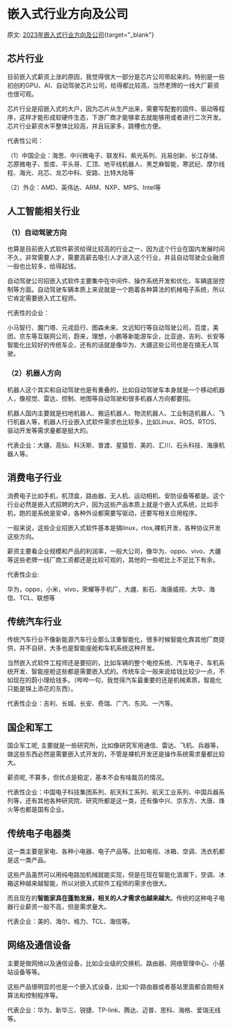 # 嵌入式行业方向及公司

原文: [2023年嵌入式行业方向及公司](https://mp.weixin.qq.com/s/opMvWypdLfehqU00xwCofw){target="_blank"}

## 芯片行业

目前嵌入式薪资上涨的原因，我觉得很大一部分是芯片公司带起来的。特别是一些初创的GPU、AI、自动驾驶芯片公司，给得都比较高，当然老牌的一线大厂薪资也很可观。

芯片行业是招嵌入式的大户，因为芯片从生产出来，需要写配套的固件、驱动等程序，这样才能形成软硬件生态，下游厂商才能够拿去就能够用或者进行二次开发。芯片行业薪资水平整体比较高，并且玩家多，跳槽也方便。

代表性公司：

（1）中国企业：海思、中兴微电子、联发科、紫光系列、兆易创新、长江存储、芯原微电子、哲库、平头哥、汇顶、地平线机器人、黑芝麻智能，寒武纪、摩尔线程、海光、兆芯、龙芯中科、安路、比特大陆等

（2）外企：AMD、英伟达、ARM、NXP、MPS、Intel等

## 人工智能相关行业

### （1）自动驾驶方向

也算是目前嵌入式软件薪资给得比较高的行业之一，因为这个行业在国内发展时间不久，非常需要人才，需要高薪去吸引人才进入这个行业，并且自动驾驶企业融资一般也比较多，给得起钱。

自动驾驶公司招嵌入式软件主要集中在中间件、操作系统开发和优化、车辆底层控制等方面。自动驾驶车辆本质上来说就是一个跑着各种算法的机械电子系统，所以它肯定需要嵌入式工程师。

代表性的企业：

小马智行、魔门塔、元戎启行、图森未来、文远知行等自动驾驶公司，百度，美团，京东等互联网公司，蔚来，理想，小鹏等新能源车企，比亚迪，吉利、长安等智能化比较好的传统车企，还有的话就是像华为、大疆这些公司也是在搞无人驾驶。

### （2）机器人方向

机器人这个其实和自动驾驶也是有重叠的，比如自动驾驶车本身就是一个移动机器人，像视觉、雷达、控制、地图等自动驾驶和很多机器人方向都要招。

机器人国内主要就是扫地机器人、搬运机器人、物流机器人、工业制造机器人、飞行机器人等，机器人行业嵌入式软件需求也比较多，比如Linux、ROS、RTOS、驱动开发等需求量都是挺大的。

代表企业：大疆、高仙、科沃斯、普渡、星猿哲、美的、汇川、石头科技、海康机器人等。

## 消费电子行业

消费电子比如手机，机顶盒，路由器，无人机、运动相机、安防设备等都是。这个行业必然是嵌入式招聘的大户，因为这些产品本质上就是个嵌入式系统，比如手机，跑的是系统是安卓，各种外设都需要写驱动，还要写相关应用程序。

一般来说，这些企业招嵌入式软件基本是搞linux，rtos,裸机开发，各种协议开发这些方向。

薪资主要看企业规模和产品的利润率，一般大公司，像华为、oppo、vivo、大疆等这些老牌一线厂商工资都还是比较可观的，其他的一些呢比上不足比下有余。

代表性企业:

华为，oppo，小米，vivo，荣耀等手机厂，大疆、影石、海康威视、大华、海信、TCL、联想等

## 传统汽车行业

传统汽车行业不像新能源汽车行业那么注重智能化，很多时候智能化靠其他厂商提供，并不自研，大多也是智能座舱和车机系统这种开发。

当然嵌入式软件工程师还是要招的，比如车辆的整个电控系统、汽车电子、车机系统开发、智能座舱这些都是需要嵌入式的。传统车企一般来说给钱比较少一点，不如现在的蔚小理给钱多。（哔哔一句，我觉得汽车最重要的还是机械素质，智能化只能是锦上添花的东西）。

代表性企业：吉利、长城、长安、奇瑞、广汽、东风、一汽等。

## 国企和军工

国企军工呢, 主要就是一些研究所，比如像研究军用通信、雷达、飞机、兵器等，做这些东西必然是需要嵌入式开发的，不管是裸机开发还是操作系统需求量都比较大。

薪资呢, 不算多，但优点是稳定，基本不会有啥裁员的情况。

代表性企业：中国电子科技集团系列、航天科工系列、航天工业系列、中国兵器系列等，还有其他各种研究院、研究所都是这一类，还有像中兴、京东方、大唐、烽火等也都是国有企业。

## 传统电子电器类

这一类主要是家电、各种小电器、电子产品等。比如电视、冰箱、空调、洗衣机都是这一类产品。

这些产品虽然可以用纯电路加机械就能实现，但是在现在智能化浪潮下，空调、冰箱这种越来越智能，所以对嵌入式软件工程师的需求也很大。

而且现在的**智能家具在蓬勃发展，相关的人才需求也越来越大**。传统的这种电子电器行业薪资一般不高，但是需求量大。

代表企业：美的、海尔、格力、TCL、海信等。

## 网络及通信设备

主要是做网络以及通信设备，比如企业级的交换机、路由器、网络管理中心、小基站设备等等。

这些产品很明显的也是一个嵌入式设备，比如一个路由器或者基站里面都会跑相关算法和控制程序等。

代表企业：华为、新华三、锐捷、TP-link、腾达、迈普、思科、海格、爱瑞无线等。
